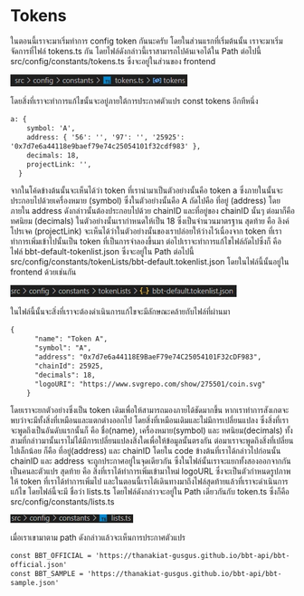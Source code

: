 # Tokens

ในตอนนี้เราจะมาเริ่มทำการ config token กันนะครับ โดยในส่วนแรกที่เริ่มต้นนั้น เราจะมาเริ่มจัดการที่ไฟล์ tokens.ts กัน  โดยไฟล์ดังกล่าวนี้เราสามารถไปค้นเจอได้ใน Path ต่อไปนี้ src/config/constants/tokens.ts ซึ่งจะอยู่ในส่วนของ frontend

![Tokens Path](.gitbook/assets/path-token%20%281%29.jpg)

โดยสิ่งที่เราจะทำการแก้ไขนั้นจะอยู่ภายใต้การประกาศตัวแปร const tokens อีกทีหนึ่ง

```text
a: {
    symbol: 'A',
    address: { '56': '', '97': '', '25925': '0x7d7e6a44118e9baef79e74c25054101f32cdf983' },
    decimals: 18,
    projectLink: '',
  }
```

จากในโค้ดข้างต้นนั้นจะเห็นได้ว่า token ที่เรานำมาเป็นตัวอย่างนั้นคือ token a ซึ่งภายในนั้นจะประกอบไปด้วยเครื่องหมาย \(symbol\) ซึ่งในตัวอย่างนั้นคือ A ถัดไปคือ ที่อยู่ \(address\) โดยภายใน address ดังกล่าวนั้นต้องประกอบไปด้วย chainID และที่อยู่ของ chainID นั้นๆ ต่อมาก็คือ ทศนิยม \(decimals\) ในตัวอย่างนั้นเรากำหนดให้เป็น 18 ซึ่งเป็นจำนวนมาตรฐาน สุดท้าย คือ ลิงค์โปรเจค \(projectLink\)  จะเห็นได้ว่าในตัวอย่างนั้นของเราปล่อยให้ว่างไว้เนื่องจาก token ที่เราทำการเพิ่มเข้าไปนั้นเป็น token ที่เป็นการจำลองขึ้นมา  ต่อไปเราจะทำการแก้ไขไฟล์ถัดไปซึ่งก็ คือ ไฟล์ bbt-default-tokenlist.json ซึ่งจะอยู่ใน Path ต่อไปนี้ src/config/constants/tokenLists/bbt-default.tokenlist.json โดยในไฟล์นี้นั้นอยู่ใน frontend ด้วยเช่นกัน

![tokenlist Path](.gitbook/assets/json-path.jpg)

ในไฟล์นี้นั้นจะสิ่งที่เราจะต้องดำเนินการแก้ไขจะมีลักษณะคล้ายกับไฟล์ที่ผ่านมา 

```text
{
      "name": "Token A",
      "symbol": "A",
      "address": "0x7d7e6a44118E9BaeF79e74C25054101F32cDF983",
      "chainId": 25925,
      "decimals": 18,
      "logoURI": "https://www.svgrepo.com/show/275501/coin.svg"
    }
```

โดยเราจะยกตัวอย่างซึ่งเป็น token เดิมเพื่อให้สามารถมองภายได้ชัดมากขึ้น หากเราทำการสังเกตจะพบว่าจะมีทั้งสิ่งที่เหมือนและแตกต่างออกไป โดยสิ่งที่เหมือนเดิมและไม่มีการเปลี่ยนแปลง ซึ่งสิ่งที่เราจะพูดถึงเป็นอันดับแรกนั้นก็ คือ ชื่อ\(name\), เครื่องหมาย\(symbol\) และ ทศนิยม\(decimals\) ทั้งสามที่กล่าวมานั้นเราไม่ได้มีการเปลี่ยนแปลงสิ่งใดเพื่อให้ข้อมูลนั้นตรงกัน ต่อมาเราจะพูดถึงสิ่งที่เปลี่ยนไปเล็กน้อย ก็คือ ที่อยู่\(address\) และ chainID  โดยใน code ข้างต้นที่เราได้กล่าวไปก่อนนั้น chainID และ address จะถูกประกาศอยู่ในจุดเดียวกัน ซึ่งในไฟล์นั้นเราจะแยกทั้งสองออกจากกันเป็นคนละตัวแปร สุดท้าย คือ สิ่งที่เราได้ทำการเพิ่มเข้ามาใหม่ logoURL ซึ่งจะเป็นตัวกำหนดรูปภาพให้ token ที่เราได้ทำการเพิ่มไป  และในตอนนี้เราได้เดินทางมาถึงไฟล์สุดท้ายแล้วที่เราจะดำเนินการแก้ไข โดยไฟล์นี้จะมี ชื่อว่า lists.ts โดยไฟล์ดังกล่าวจะอยู่ใน Path เดียวกันกับ token.ts ซึ่งก็คือ src/config/constants/lists.ts

![list Path](.gitbook/assets/path-list.jpg)

เมื่อเราเขามาตาม path ดังกล่าวแล้วจะเห็นการประกาศตัวแปร

```text
const BBT_OFFICIAL = 'https://thanakiat-gusgus.github.io/bbt-api/bbt-official.json'
const BBT_SAMPLE = 'https://thanakiat-gusgus.github.io/bbt-api/bbt-sample.json'
```

